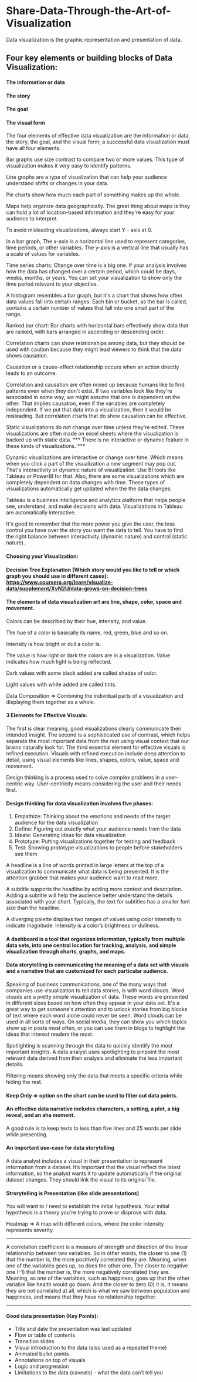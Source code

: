 # Share-Data-Through-the-Art-of-Visualization
Data visualization is the graphic representation and presentation of data.

## Four key elements or building blocks of Data Visualization:
#### The information or data 
#### The story 
#### The goal
#### The visual form

The four elements of effective data visualization are the information or data, the story, the goal, and the visual form; a successful data visualization must have all four elements. 

Bar graphs use size contrast to compare two or more values. This type of visualization makes it very easy to identify patterns.

Line graphs are a type of visualization that can help your audience understand shifts or changes in your data.

Pie charts show how much each part of something makes up the whole.

Maps help organize data geographically. The great thing about maps is they can hold a lot of location-based information and they're easy for your audience to interpret.

To avoid misleading visualizations, always start Y - axis at 0.

In a bar graph, The x-axis is a horizontal line used to represent categories, time periods, or other variables. The y-axis is a vertical line that usually has a scale of values for variables.

Time series charts: Change over time is a big one. If your analysis involves how the data has changed over a certain period, which could be days, weeks, months, or years. You can set your visualization to show only the time period relevant to your objective. 

A histogram resembles a bar graph, but it's a chart that shows how often data values fall into certain ranges. Each bin or bucket, as the bar is called, contains a certain number of values that fall into one small part of the range.

Ranked bar chart: Bar charts with horizontal bars effectively show data that are ranked, with bars arranged in ascending or descending order. 

Correlation charts can show relationships among data, but they should be used with caution because they might lead viewers to think that the data shows causation.

Causation or a cause-effect relationship occurs when an action directly leads to an outcome.

Correlation and causation are often mixed up because humans like to find patterns even when they don't exist. If two variables look like they're associated in some way, we might assume that one is dependent on the other. That implies causation, even if the variables are completely independent. If we put that data into a visualization, then it would be misleading. But correlation charts that do show causation can be effective.

Static visualizations do not change over time unless they're edited. These visualizations are often made on excel sheets where the visualization is backed up with static data. *** There is no interactive or dynamic feature in these kinds of visualizations. ***

Dynamic visualizations are interactive or change over time. Which means when you click a part of the visualization a new segment may pop out. That's interactivity or dynamic nature of visualization. Use BI tools like Tableau or PowerBI for that. Also, there are some visualizations which are completely dependent on data changes with time. These types of visualizations automatically get updated when the the data changes.

Tableau is a business intelligence and analytics platform that helps people see, understand, and make decisions with data. Visualizations in Tableau are automatically interactive.

It's good to remember that the more power you give the user, the less control you have over the story you want the data to tell. You have to find the right balance between interactivity (dynamic nature) and control (static nature).

#### Choosing your Visualization:
#### Decision Tree Explanation (Which story would you like to tell or which graph you should use in different cases): https://www.coursera.org/learn/visualize-data/supplement/XvN2U/data-grows-on-decision-trees

#### The elements of data visualization art are line, shape, color, space and movement.

Colors can be described by their hue, intensity, and value. 

The hue of a color is basically its name, red, green, blue and so on.

Intensity is how bright or dull a color is.

The value is how light or dark the colors are in a visualization. Value indicates how much light is being reflected.

Dark values with some black added are called shades of color.

Light values with white added are called tints.

Data Composition => Combining the individual parts of a visualization and displaying them together as a whole.

#### 3 Elements for Effective Visuals:
The first is clear meaning, good visualizations clearly communicate their intended insight. The second is a sophisticated use of contrast, which helps separate the most important data from the rest using visual context that our brains naturally look for. The third essential element for effective visuals is refined execution. Visuals with refined execution include deep attention to detail, using visual elements like lines, shapes, colors, value, space and movement.

Design thinking is a process used to solve complex problems in a user-centric way. User-centricity means considering the user and their needs first.

#### Design thinking for data visualization involves five phases:
1. Empathize: Thinking about the emotions and needs of the target audience for the data visualization 
2. Define: Figuring out exactly what your audience needs from the data
3. Ideate: Generating ideas for data visualization
4. Prototype: Putting visualizations together for testing and feedback
5. Test: Showing prototype visualizations to people before stakeholders see them

A headline is a line of words printed in large letters at the top of a visualization to communicate what data is being presented. It is the attention grabber that makes your audience want to read more.

A subtitle supports the headline by adding more context and description. Adding a subtitle will help the audience better understand the details associated with your chart. Typically, the text for subtitles has a smaller font size than the headline. 

A diverging palette displays two ranges of values using color intensity to indicate magnitude. Intensity is a color’s brightness or dullness.

#### A dashboard is a tool that organizes information, typically from multiple data sets, into one central location for tracking, analysis, and simple visualization through charts, graphs, and maps. 

#### Data storytelling is communicating the meaning of a data set with visuals and a narrative that are customized for each particular audience.

Speaking of business communications, one of the many ways that companies use visualization to tell data stories, is with word clouds. Word clouds are a pretty simple visualization of data. These words are presented in different sizes based on how often they appear in your data set. It's a great way to get
someone's attention and to unlock stories from big blocks of text where each word alone could never be seen. Word clouds can be used in all sorts of ways. On social media, they can show you which topics show up in posts most often, or you can use them in blogs to highlight the ideas that interest readers the most. 

Spotlighting is scanning through the data to quickly identify the most important insights. A data analyst uses spotlighting to pinpoint the most relevant data derived from their analysis and eliminate the less important details. 

Filtering means showing only the data that meets a specific criteria while hiding the rest.

#### Keep Only => option on the chart can be used to filter out data points.

#### An effective data narrative includes characters, a setting, a plot, a big reveal, and an aha moment.

A good rule is to keep texts to less than five lines and 25 words per slide while presenting.

#### An important use-case for data storytelling
A data analyst includes a visual in their presentation to represent information from a dataset. It’s important that the visual reflect the latest information, so the analyst wants it to update automatically if the original dataset changes. They should link the visual to its original file.

#### Strorytelling is Presentation (like slide presentations)

You will want to / need to establish the initial hypothesis. Your initial hypothesis is a theory you're trying to prove or disprove with data. 

Heatmap => A map with different colors, where the color intensity represents severity.

**********
A correlation coefficient is a measure of strength and direction of the linear relationship between two variables. So in other words, the closer to one (1) that the number is, the more positively correlated they are. Meaning, when one of the variables goes up, so does the other one. The closer to negative one (-1) that the number is, the more negatively correlated they are. Meaning, as one of the variables, such as happiness, goes up that the other variable like health would go down. And the closer to zero (0) it is, it means they are not correlated at all, which is what we saw between population and happiness, and means that they have no relationship together.
**********

#### Good data presentation (Key Points):
- Title and date the presentation was last updated
- Flow or table of contents
- Transition slides 
- Visual introduction to the data (also used as a repeated theme)
- Animated bullet points
- Annotations on top of visuals
- Logic and progression 
- Limitations to the data (caveats) - what the data can’t tell you












































